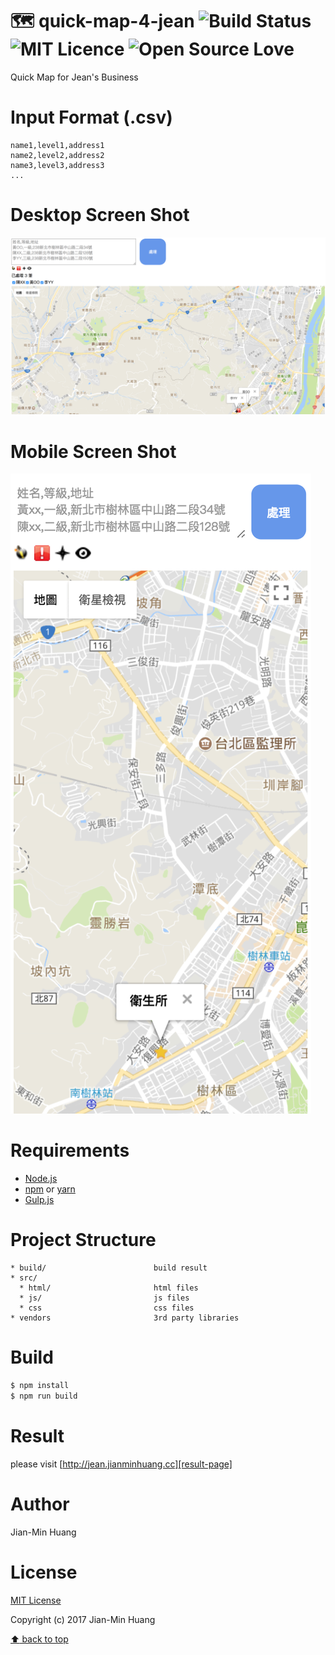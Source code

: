 # 🗺 quick-map-4-jean  ![Build Status](https://travis-ci.org/Jian-Min-Huang/quick-map-4-jean.svg?branch=master) ![MIT Licence](https://badges.frapsoft.com/os/mit/mit.svg?v=103) ![Open Source Love](https://badges.frapsoft.com/os/v2/open-source.svg?v=103)
Quick Map for Jean's Business

# Input Format (.csv)
```
name1,level1,address1
name2,level2,address2
name3,level3,address3
...
```

# Desktop Screen Shot
![desktop](./build/img/desktop.png)

# Mobile Screen Shot
![mobile](./build/img/mobile.png)

# Requirements
* [Node.js][nodejs-page]
* [npm][npm-page] or [yarn][yarn-page]
* [Gulp.js][gulpjs-page]

# Project Structure
```
* build/                        build result
* src/
  * html/                       html files
  * js/                         js files
  * css                         css files
* vendors                       3rd party libraries
```

# Build
```sh
$ npm install
$ npm run build
```

# Result
please visit [http://jean.jianminhuang.cc][result-page]

# Author
Jian-Min Huang

# License
[MIT License][license-page]

Copyright (c) 2017 Jian-Min Huang

[:arrow_up: back to top][top-page]

[nodejs-page]: <https://nodejs.org>
[npm-page]: <https://www.npmjs.com>
[yarn-page]: <https://yarnpkg.com>
[gulpjs-page]: <https://gulpjs.com>
[result-page]: <http://jean.jianminhuang.cc>
[license-page]: <https://github.com/Jian-Min-Huang/quick-map-4-jean/blob/master/LICENSE>
[top-page]: <https://github.com/Jian-Min-Huang/quick-map-4-jean#quick-map-4-jean>